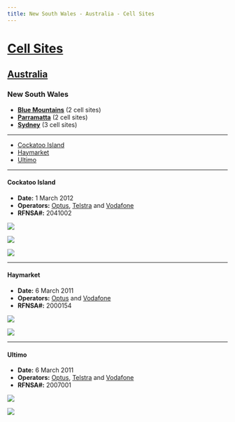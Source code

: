 ```yaml
---
title: New South Wales - Australia - Cell Sites
---
```


# [Cell Sites](../../)

## [Australia](../)

### New South Wales

* **[Blue Mountains](blue-mountains)** (2 cell sites)
* **[Parramatta](parramatta)** (2 cell sites)
* **[Sydney](sydney)** (3 cell sites)

---

* [Cockatoo Island](#cockatoo-island)
* [Haymarket](#haymarket)
* [Ultimo](#ultimo)

---

#### Cockatoo Island

* **Date:** 1 March 2012
* **Operators:** [Optus], [Telstra] and [Vodafone]
* **RFNSA#:** 2041002

![](https://f001.backblazeb2.com/file/CellSites/AU/NSW/20120301-135923.jpg)

![](https://f001.backblazeb2.com/file/CellSites/AU/NSW/20120301-113038.jpg)

![](https://f001.backblazeb2.com/file/CellSites/AU/NSW/20120301-112800.jpg)

---

#### Haymarket

* **Date:** 6 March 2011
* **Operators:** [Optus] and [Vodafone]
* **RFNSA#:** 2000154

![](https://f001.backblazeb2.com/file/CellSites/AU/NSW/20110306-174243.jpg)

![](https://f001.backblazeb2.com/file/CellSites/AU/NSW/20110306-174250.jpg)

---

#### Ultimo

* **Date:** 6 March 2011
* **Operators:** [Optus], [Telstra] and [Vodafone]
* **RFNSA#:** 2007001

![](https://f001.backblazeb2.com/file/CellSites/AU/NSW/20110306-190610.jpg)

![](https://f001.backblazeb2.com/file/CellSites/AU/NSW/20110306-190620.jpg)

[Telstra]: https://en.wikipedia.org/wiki/Telstra
[Optus]: https://en.wikipedia.org/wiki/Optus
[Vodafone]: https://en.wikipedia.org/wiki/Vodafone_(Australia)
